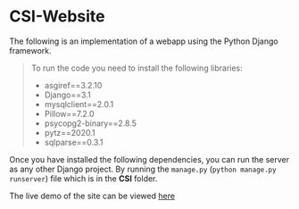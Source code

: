 # CSI-Website
The following is an implementation of a webapp using the Python Django framework.

> To run the code you need to install the following libraries:
> - asgiref==3.2.10                                                                                                                                                                 
> - Django==3.1                                                                                                                                                                     
> - mysqlclient==2.0.1                                                                                                                                                              
> - Pillow==7.2.0                                                                                                                                                                   
> - psycopg2-binary==2.8.5                                                                                                                                                          
> - pytz==2020.1                                                                                                                                                                    
> - sqlparse==0.3.1 

Once you have installed the following dependencies, you can run the server as any other Django project.
By running the `manage.py` (`python manage.py runserver`) file which is in the **CSI** folder.

The live demo of the site can be viewed [here](https://csimhssce.pythonanywhere.com/)
